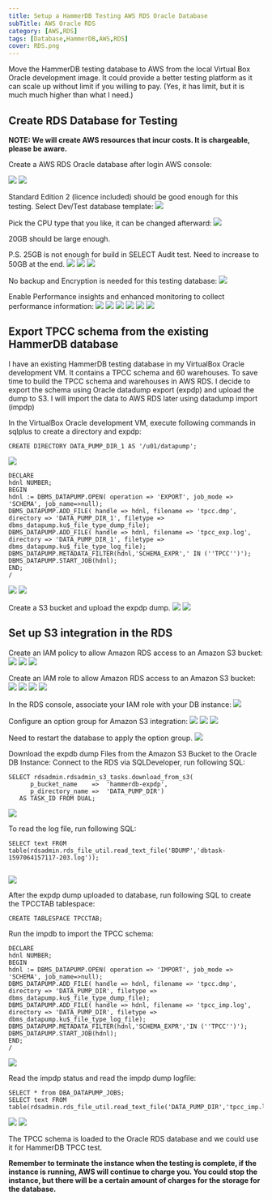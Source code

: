 ```yaml
---
title: Setup a HammerDB Testing AWS RDS Oracle Database
subTitle: AWS Oracle RDS
category: [AWS,RDS]
tags: [Database,HammerDB,AWS,RDS]
cover: RDS.png
---
```


Move the HammerDB testing database to AWS from the local Virtual Box Oracle development image. It could provide a better testing platform as it can scale up without limit if you willing to pay. (Yes, it has limit, but it is much much higher than what I need.) 

## Create RDS Database for Testing

__NOTE: We will create AWS resources that incur costs. It is chargeable, please be aware.__



Create a AWS RDS Oracle database after login AWS console: 

![](/assets/img/20200815/6_rds_create_database.jpg)
![](/assets/img/20200815/7_rds_create_database.jpg)

Standard Edition 2 (licence included) should be good enough for this testing.
Select Dev/Test database template:
![](/assets/img/20200815/8_rds_create_database.jpg)

Pick the CPU type that you like, it can be changed afterward:
![](/assets/img/20200815/9_rds_create_database.jpg)

20GB should be large enough.

P.S. 25GB is not enough for build in SELECT Audit test. Need to increase to 50GB at the end.
![](/assets/img/20200815/10_rds_create_database.jpg)
![](/assets/img/20200815/11_rds_create_database.jpg)
![](/assets/img/20200815/12_rds_create_database.jpg)

No backup and Encryption is needed for this testing database:
![](/assets/img/20200815/13_rds_create_database.jpg)

Enable Performance insights and enhanced monitoring to collect performance information:
![](/assets/img/20200815/14_rds_create_database.jpg)
![](/assets/img/20200815/15_rds_create_database.jpg)
![](/assets/img/20200815/16_rds_create_database.jpg)
![](/assets/img/20200815/17_rds_create_database.jpg)
![](/assets/img/20200815/18_rds_create_database.jpg)
![](/assets/img/20200815/19_rds_create_database.jpg)



## Export TPCC schema from the existing HammerDB database

I have an existing HammerDB testing database in my VirtualBox Oracle development VM. It contains a TPCC schema and 60 warehouses. To save time to build the TPCC schema and warehouses in AWS RDS. I decide to export the schema using Oracle datadump export (expdp) and upload the dump to S3. I will import the data to AWS RDS later using datadump import (impdp)

In the VirtualBox Oracle development VM, execute following commands in sqlplus to create a directory and expdp:

```
CREATE DIRECTORY DATA_PUMP_DIR_1 AS '/u01/datapump';
```

![](/assets/img/20200815/1_export_tpcc.jpg)

```
DECLARE
hdnl NUMBER;
BEGIN
hdnl := DBMS_DATAPUMP.OPEN( operation => 'EXPORT', job_mode => 'SCHEMA', job_name=>null);
DBMS_DATAPUMP.ADD_FILE( handle => hdnl, filename => 'tpcc.dmp', directory => 'DATA_PUMP_DIR_1', filetype => dbms_datapump.ku$_file_type_dump_file);
DBMS_DATAPUMP.ADD_FILE( handle => hdnl, filename => 'tpcc_exp.log', directory => 'DATA_PUMP_DIR_1', filetype => dbms_datapump.ku$_file_type_log_file);
DBMS_DATAPUMP.METADATA_FILTER(hdnl,'SCHEMA_EXPR',' IN (''TPCC'')');
DBMS_DATAPUMP.START_JOB(hdnl);
END;
/  
```

![](/assets/img/20200815/2_export_tpcc.jpg)
![](/assets/img/20200815/3_export_tpcc.jpg)

Create a S3 bucket and upload the expdp dump.
![](/assets/img/20200815/4_upload_dump_to_s3.jpg)
![](/assets/img/20200815/5_upload_dump_to_s3.jpg)


## Set up S3 integration in the RDS

Create an IAM policy to allow Amazon RDS access to an Amazon S3 bucket:
![](/assets/img/20200815/50_s3_intergration.jpg)
![](/assets/img/20200815/51_s3_intergration.jpg)
![](/assets/img/20200815/52_s3_intergration.jpg)

Create an IAM role to allow Amazon RDS access to an Amazon S3 bucket:
![](/assets/img/20200815/53_s3_intergration.jpg)
![](/assets/img/20200815/54_s3_intergration.jpg)
![](/assets/img/20200815/55_s3_intergration.jpg)
![](/assets/img/20200815/56_s3_intergration.jpg)

In the RDS console, associate your IAM role with your DB instance:
![](/assets/img/20200815/57_s3_intergration.jpg)

Configure an option group for Amazon S3 integration:
![](/assets/img/20200815/58_s3_intergration.jpg)
![](/assets/img/20200815/59_s3_intergration.jpg)
![](/assets/img/20200815/60_s3_intergration.jpg)

Need to restart the database to apply the option group.
![](/assets/img/20200815/61_s3_intergration.jpg)

Download the expdb dump Files from the Amazon S3 Bucket to the Oracle DB Instance:
Connect to the RDS via SQLDeveloper, run following SQL:

```
SELECT rdsadmin.rdsadmin_s3_tasks.download_from_s3(
      p_bucket_name    =>  'hammerdb-expdp',       
      p_directory_name =>  'DATA_PUMP_DIR') 
   AS TASK_ID FROM DUAL;  
```
![](/assets/img/20200815/62_s3_intergration.jpg)


To read the log file, run following SQL:
```
SELECT text FROM table(rdsadmin.rds_file_util.read_text_file('BDUMP','dbtask-1597064157117-203.log'));                
            
```
![](/assets/img/20200815/63_s3_intergration.jpg)


After the expdp dump uploaded to database, run following SQL to create the TPCCTAB tablespace:
```
CREATE TABLESPACE TPCCTAB;
```
Run the impdb to import the TPCC schema:

```
DECLARE
hdnl NUMBER;
BEGIN
hdnl := DBMS_DATAPUMP.OPEN( operation => 'IMPORT', job_mode => 'SCHEMA', job_name=>null);
DBMS_DATAPUMP.ADD_FILE( handle => hdnl, filename => 'tpcc.dmp', directory => 'DATA_PUMP_DIR', filetype => dbms_datapump.ku$_file_type_dump_file);
DBMS_DATAPUMP.ADD_FILE( handle => hdnl, filename => 'tpcc_imp.log', directory => 'DATA_PUMP_DIR', filetype => dbms_datapump.ku$_file_type_log_file);
DBMS_DATAPUMP.METADATA_FILTER(hdnl,'SCHEMA_EXPR','IN (''TPCC'')');
DBMS_DATAPUMP.START_JOB(hdnl);
END;
/  
```

![](/assets/img/20200815/64_s3_intergration.jpg)

Read the impdp status and read the impdp dump logfile:

```
SELECT * from DBA_DATAPUMP_JOBS;
SELECT text FROM table(rdsadmin.rds_file_util.read_text_file('DATA_PUMP_DIR','tpcc_imp.log'));                           
```
![](/assets/img/20200815/65_s3_intergration.jpg)
![](/assets/img/20200815/66_s3_intergration.jpg)


The TPCC schema is loaded to the Oracle RDS database and we could use it for HammerDB TPCC test.

__Remember to terminate the instance when the testing is complete, if the instance is running, AWS will continue to charge you. You could stop the instance, but there will be a certain amount of charges for the storage for the database.__
